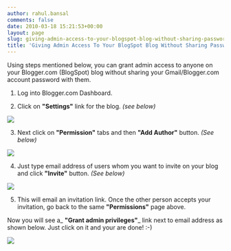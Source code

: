 ```yaml
---
author: rahul.bansal
comments: false
date: 2010-03-18 15:21:53+00:00
layout: page
slug: giving-admin-access-to-your-blogspot-blog-without-sharing-password
title: 'Giving Admin Access To Your BlogSpot Blog Without Sharing Password! '
---
```


Using steps mentioned below, you can grant admin access to anyone on your Blogger.com (BlogSpot) blog without sharing your Gmail/Blogger.com account password with them.

1. Log into Blogger.com Dashboard.

2. Click on **"Settings"** link for the blog. _(see below)_

[![](https://rtcamp.com/wp-content/uploads/2010/03/Blogger_-Dashboard-600x339.jpg)](https://rtcamp.com/giving-admin-access-to-your-blogspot-blog-without-sharing-password/)

3. Next click on **"Permission"** tabs and then **"Add Author"** button. _(See below)_

[![](https://rtcamp.com/wp-content/uploads/2010/03/Blogger_-Permissios-Add-Authors-600x278.jpg)](https://rtcamp.com/giving-admin-access-to-your-blogspot-blog-without-sharing-password/)

4. Just type email address of users whom you want to invite on your blog and click **"Invite"** button. _(See below)_

[![](https://rtcamp.com/wp-content/uploads/2010/03/Blogger_-Email-Address-600x354.jpg)](https://rtcamp.com/giving-admin-access-to-your-blogspot-blog-without-sharing-password/)

5. This will email an invitation link. Once the other person accepts your invitation, go back to the same **"Permissions"** page above.

Now you will see a_ **"Grant admin privileges"**_ link next to email address as shown below. Just click on it and your are done! :-)

[![](https://rtcamp.com/wp-content/uploads/2010/03/Blogger_-Grant-admin-privileges-1-600x293.jpg)](https://rtcamp.com/giving-admin-access-to-your-blogspot-blog-without-sharing-password/)
